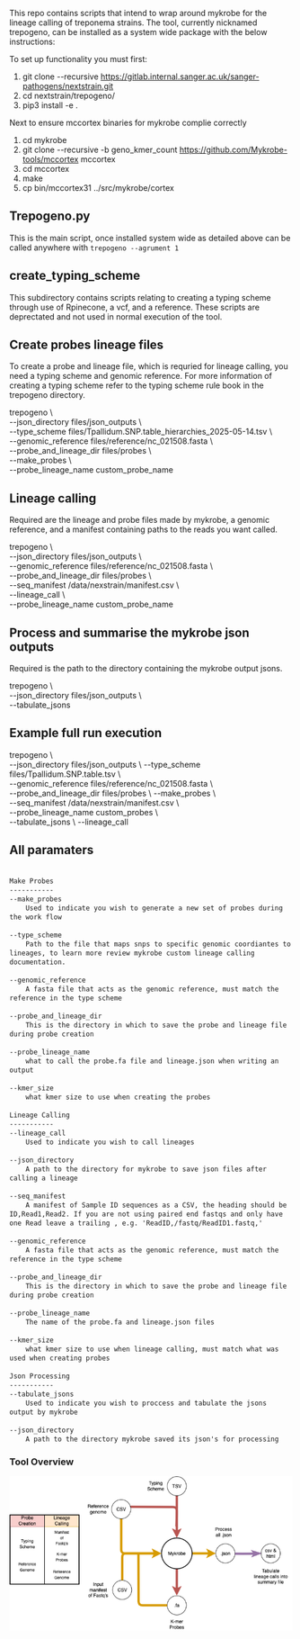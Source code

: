 This repo contains scripts that intend to wrap around mykrobe for the lineage calling of treponema strains.
The tool, currently nicknamed trepogeno, can be installed as a system wide package with the below instructions:

To set up functionality you must first: 
1. git clone --recursive https://gitlab.internal.sanger.ac.uk/sanger-pathogens/nextstrain.git
2. cd nextstrain/trepogeno/
3. pip3 install -e . 

Next to ensure mccortex binaries for mykrobe complie correctly

1. cd mykrobe
2. git clone --recursive -b geno_kmer_count https://github.com/Mykrobe-tools/mccortex mccortex
3. cd mccortex
4. make
5. cp bin/mccortex31 ../src/mykrobe/cortex

## Trepogeno.py
This is the main script, once installed system wide as detailed above can be called anywhere with `trepogeno --agrument 1` 

## create_typing_scheme
This subdirectory contains scripts relating to creating a typing scheme through use of Rpinecone, a vcf, and a reference.
These scripts are deprectated and not used in normal execution of the tool.

## Create probes lineage files
To create a probe and lineage file, which is requried for lineage calling, you need a typing scheme and genomic reference.
For more information of creating a typing scheme refer to the typing scheme rule book in the trepogeno directory.

trepogeno \\    
--json_directory files/json_outputs \\  
--type_scheme files/Tpallidum.SNP.table_hierarchies_2025-05-14.tsv \\   
--genomic_reference files/reference/nc_021508.fasta \\  
--probe_and_lineage_dir files/probes \\     
--make_probes \\    
--probe_lineage_name custom_probe_name

## Lineage calling
Required are the lineage and probe files made by mykrobe, a genomic reference, and a manifest containing paths to the reads you want called.

trepogeno \\    
--json_directory files/json_outputs \\  
--genomic_reference files/reference/nc_021508.fasta \\  
--probe_and_lineage_dir files/probes \\     
--seq_manifest /data/nexstrain/manifest.csv \\  
--lineage_call \\   
--probe_lineage_name custom_probe_name


## Process and summarise the mykrobe json outputs
Required is the path to the directory containing the mykrobe output jsons.

trepogeno \\    
--json_directory files/json_outputs \\  
--tabulate_jsons

## Example full run execution

trepogeno \\    
--json_directory files/json_outputs \\
--type_scheme files/Tpallidum.SNP.table.tsv \\  
--genomic_reference files/reference/nc_021508.fasta \\  
--probe_and_lineage_dir files/probes \\ 
--make_probes \\    
--seq_manifest /data/nexstrain/manifest.csv \\  
--probe_lineage_name custom_probes \\   
--tabulate_jsons \\ 
--lineage_call

## All paramaters 
``` 

Make Probes
-----------
--make_probes
    Used to indicate you wish to generate a new set of probes during the work flow

--type_scheme
    Path to the file that maps snps to specific genomic coordiantes to lineages, to learn more review mykrobe custom lineage calling documentation.

--genomic_reference
    A fasta file that acts as the genomic reference, must match the reference in the type scheme

--probe_and_lineage_dir
    This is the directory in which to save the probe and lineage file during probe creation

--probe_lineage_name
    what to call the probe.fa file and lineage.json when writing an output

--kmer_size
    what kmer size to use when creating the probes

Lineage Calling
-----------
--lineage_call
    Used to indicate you wish to call lineages

--json_directory
    A path to the directory for mykrobe to save json files after calling a lineage

--seq_manifest
    A manifest of Sample ID sequences as a CSV, the heading should be ID,Read1,Read2. If you are not using paired end fastqs and only have one Read leave a trailing , e.g. 'ReadID,/fastq/ReadID1.fastq,'

--genomic_reference
    A fasta file that acts as the genomic reference, must match the reference in the type scheme

--probe_and_lineage_dir
    This is the directory in which to save the probe and lineage file during probe creation

--probe_lineage_name
    The name of the probe.fa and lineage.json files

--kmer_size
    what kmer size to use when lineage calling, must match what was used when creating probes

Json Processing
-----------
--tabulate_jsons
    Used to indicate you wish to proccess and tabulate the jsons output by mykrobe

--json_directory
    A path to the directory mykrobe saved its json's for processing

```

### Tool Overview
![Trepogeno_pipline](images_examples/pipeline-flow.png)
